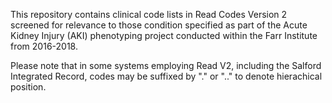 This repository contains clinical code lists in Read Codes Version 2 screened for relevance to those condition specified as part of the Acute Kidney Injury (AKI) phenotyping project conducted within the Farr Institute from 2016-2018.

Please note that in some systems employing Read V2, including the Salford Integrated Record, codes may be suffixed by "." or ".." to denote hierachical position.
